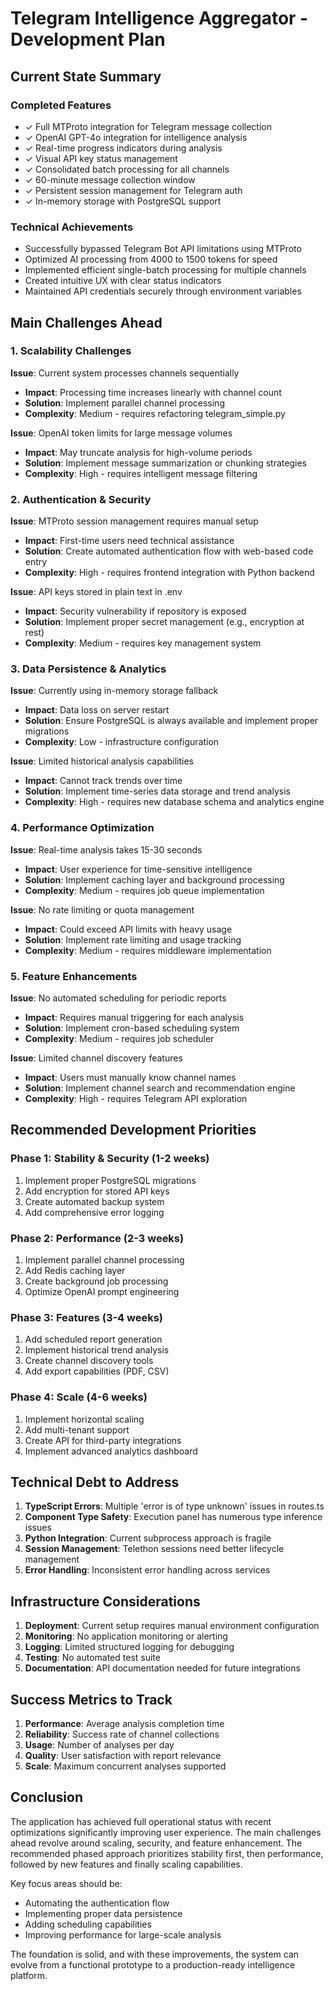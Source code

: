# Telegram Intelligence Aggregator - Development Plan

## Current State Summary

### Completed Features
- ✓ Full MTProto integration for Telegram message collection
- ✓ OpenAI GPT-4o integration for intelligence analysis
- ✓ Real-time progress indicators during analysis
- ✓ Visual API key status management
- ✓ Consolidated batch processing for all channels
- ✓ 60-minute message collection window
- ✓ Persistent session management for Telegram auth
- ✓ In-memory storage with PostgreSQL support

### Technical Achievements
- Successfully bypassed Telegram Bot API limitations using MTProto
- Optimized AI processing from 4000 to 1500 tokens for speed
- Implemented efficient single-batch processing for multiple channels
- Created intuitive UX with clear status indicators
- Maintained API credentials securely through environment variables

## Main Challenges Ahead

### 1. Scalability Challenges
**Issue**: Current system processes channels sequentially
- **Impact**: Processing time increases linearly with channel count
- **Solution**: Implement parallel channel processing
- **Complexity**: Medium - requires refactoring telegram_simple.py

**Issue**: OpenAI token limits for large message volumes
- **Impact**: May truncate analysis for high-volume periods
- **Solution**: Implement message summarization or chunking strategies
- **Complexity**: High - requires intelligent message filtering

### 2. Authentication & Security
**Issue**: MTProto session management requires manual setup
- **Impact**: First-time users need technical assistance
- **Solution**: Create automated authentication flow with web-based code entry
- **Complexity**: High - requires frontend integration with Python backend

**Issue**: API keys stored in plain text in .env
- **Impact**: Security vulnerability if repository is exposed
- **Solution**: Implement proper secret management (e.g., encryption at rest)
- **Complexity**: Medium - requires key management system

### 3. Data Persistence & Analytics
**Issue**: Currently using in-memory storage fallback
- **Impact**: Data loss on server restart
- **Solution**: Ensure PostgreSQL is always available and implement proper migrations
- **Complexity**: Low - infrastructure configuration

**Issue**: Limited historical analysis capabilities
- **Impact**: Cannot track trends over time
- **Solution**: Implement time-series data storage and trend analysis
- **Complexity**: High - requires new database schema and analytics engine

### 4. Performance Optimization
**Issue**: Real-time analysis takes 15-30 seconds
- **Impact**: User experience for time-sensitive intelligence
- **Solution**: Implement caching layer and background processing
- **Complexity**: Medium - requires job queue implementation

**Issue**: No rate limiting or quota management
- **Impact**: Could exceed API limits with heavy usage
- **Solution**: Implement rate limiting and usage tracking
- **Complexity**: Medium - requires middleware implementation

### 5. Feature Enhancements
**Issue**: No automated scheduling for periodic reports
- **Impact**: Requires manual triggering for each analysis
- **Solution**: Implement cron-based scheduling system
- **Complexity**: Medium - requires job scheduler

**Issue**: Limited channel discovery features
- **Impact**: Users must manually know channel names
- **Solution**: Implement channel search and recommendation engine
- **Complexity**: High - requires Telegram API exploration

## Recommended Development Priorities

### Phase 1: Stability & Security (1-2 weeks)
1. Implement proper PostgreSQL migrations
2. Add encryption for stored API keys
3. Create automated backup system
4. Add comprehensive error logging

### Phase 2: Performance (2-3 weeks)
1. Implement parallel channel processing
2. Add Redis caching layer
3. Create background job processing
4. Optimize OpenAI prompt engineering

### Phase 3: Features (3-4 weeks)
1. Add scheduled report generation
2. Implement historical trend analysis
3. Create channel discovery tools
4. Add export capabilities (PDF, CSV)

### Phase 4: Scale (4-6 weeks)
1. Implement horizontal scaling
2. Add multi-tenant support
3. Create API for third-party integrations
4. Implement advanced analytics dashboard

## Technical Debt to Address

1. **TypeScript Errors**: Multiple 'error is of type unknown' issues in routes.ts
2. **Component Type Safety**: Execution panel has numerous type inference issues
3. **Python Integration**: Current subprocess approach is fragile
4. **Session Management**: Telethon sessions need better lifecycle management
5. **Error Handling**: Inconsistent error handling across services

## Infrastructure Considerations

1. **Deployment**: Current setup requires manual environment configuration
2. **Monitoring**: No application monitoring or alerting
3. **Logging**: Limited structured logging for debugging
4. **Testing**: No automated test suite
5. **Documentation**: API documentation needed for future integrations

## Success Metrics to Track

1. **Performance**: Average analysis completion time
2. **Reliability**: Success rate of channel collections
3. **Usage**: Number of analyses per day
4. **Quality**: User satisfaction with report relevance
5. **Scale**: Maximum concurrent analyses supported

## Conclusion

The application has achieved full operational status with recent optimizations significantly improving user experience. The main challenges ahead revolve around scaling, security, and feature enhancement. The recommended phased approach prioritizes stability first, then performance, followed by new features and finally scaling capabilities.

Key focus areas should be:
- Automating the authentication flow
- Implementing proper data persistence
- Adding scheduling capabilities
- Improving performance for large-scale analysis

The foundation is solid, and with these improvements, the system can evolve from a functional prototype to a production-ready intelligence platform.